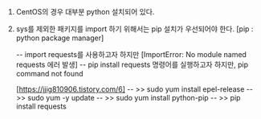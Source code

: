 1. CentOS의 경우 대부분 python 설치되어 있다.

2. sys를 제외한 패키지를 import 하기 위해서는 pip 설치가 우선되어야 한다.
   [pip : python package manager]
   
   -- import requests를 사용하고자 하지만 [ImportError: No module named requests 에러 발생]
   -- pip install requests 명령어를 실행하고자 하지만, pip command not found
   
   [https://jjig810906.tistory.com/6]
   -- >> sudo yum install epel-release
   -- >> sudo yum -y update
   -- >> sudo yum install python-pip
   -- >> pip install requests 
